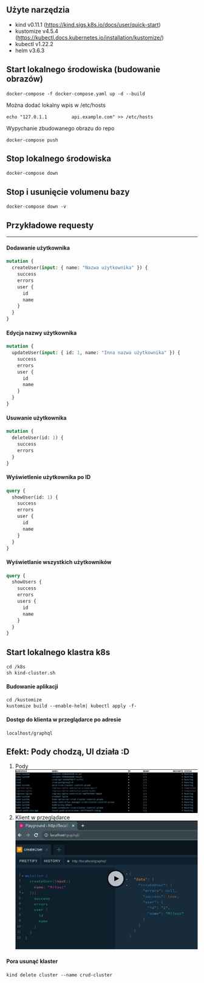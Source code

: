 ## Użyte narzędzia

- kind v0.11.1 (https://kind.sigs.k8s.io/docs/user/quick-start)
- kustomize v4.5.4 (https://kubectl.docs.kubernetes.io/installation/kustomize/)
- kubectl v1.22.2
- helm v3.6.3

## Start lokalnego środowiska (budowanie obrazów)

```console
docker-compose -f docker-compose.yaml up -d --build
```

Można dodać lokalny wpis w /etc/hosts

```console
echo "127.0.1.1         api.example.com" >> /etc/hosts
```

Wypychanie zbudowanego obrazu do repo

```console
docker-compose push
```

## Stop lokalnego środowiska

```console
docker-compose down
```

## Stop i usunięcie volumenu bazy

```console
docker-compose down -v
```

## Przykładowe requesty

---

#### Dodawanie użytkownika

```graphql
mutation {
  createUser(input: { name: "Nazwa użytkownika" }) {
    success
    errors
    user {
      id
      name
    }
  }
}
```

#### Edycja nazwy użytkownika

```graphql
mutation {
  updateUser(input: { id: 1, name: "Inna nazwa użytkownika" }) {
    success
    errors
    user {
      id
      name
    }
  }
}
```

#### Usuwanie użytkownika

```graphql
mutation {
  deleteUser(id: 1) {
    success
    errors
  }
}
```

#### Wyświetlenie użytkownika po ID

```graphql
query {
  showUser(id: 1) {
    success
    errors
    user {
      id
      name
    }
  }
}
```

#### Wyświetlanie wszystkich użytkowników

```graphql
query {
  showUsers {
    success
    errors
    users {
      id
      name
    }
  }
}
```

## Start lokalnego klastra k8s

```console
cd /k8s
sh kind-cluster.sh
```

#### Budowanie aplikacji

```console
cd /kustomize
kustomize build --enable-helm| kubectl apply -f-
```

#### Dostęp do klienta w przeglądarce po adresie

```console
localhost/graphql
```

## Efekt: Pody chodzą, UI działa :D

1. Pody</br>
   <img src="assets/pody.png">
2. Klient w przeglądarce</br>
   <img src="assets/ui.png">

#### Pora usunąć klaster

```console
kind delete cluster --name crud-cluster
```
